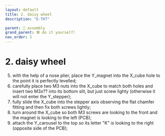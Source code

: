 ```yaml
---
layout: default
title: 2. daisy wheel
description: "E-TKT"

parent: 🧩 assembly
grand_parent: 🛠️ do it yourself!
nav_order: 2
---
```


# **2. daisy wheel**

5. with the help of a nose plier, place the Y_magnet into the X_cube hole to the point it is perfectly levelled; 
6. carefully place two M3 nuts into the X_cube to match both holes and insert two M3x?? into its bottom slit, but just screw lighty (otherwise it will not enter the Y_stepper);
7. fully slide the X_cube into the stepper axis observing the flat chamfer fitting and then fix both screws lightly;
8. turn around the X_cube so both M3 screws are looking to the front and the magnet is looking to the left (PCB);
9. attach the Y_carousel to the top so its letter "K" is looking to the right (opposite side of the PCB);
